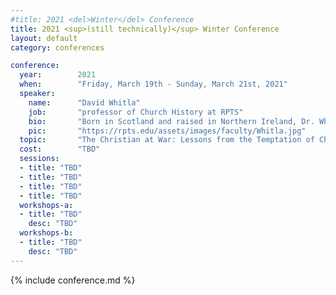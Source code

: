 ```yaml
---
#title: 2021 <del>Winter</del> Conference
title: 2021 <sup>(still technically)</sup> Winter Conference
layout: default
category: conferences

conference:
  year:        2021
  when:        "Friday, March 19th - Sunday, March 21st, 2021"
  speaker:
    name:      "David Whitla"
    job:       "professor of Church History at RPTS"
    bio:       "Born in Scotland and raised in Northern Ireland, Dr. Whitla immigrated to the United States in 2000, and has been an avid student of history since childhood. He presents Church History as a pastoral discipline, equipping pastors to situate themselves and their flocks in the unfolding narrative directed by the sovereign hand of the Lord of History, Jesus Christ. But since it is also an academic discipline, he teaches future pastors not only to recount the story of Christ building His Church, but to perform the task of historians themselves – engaging confidently with original sources and interpreting and applying them appropriately."
    pic:       "https://rpts.edu/assets/images/faculty/Whitla.jpg"
  topic:       "The Christian at War: Lessons from the Temptation of Christ" 
  cost:        "TBD"
  sessions:
  - title: "TBD"
  - title: "TBD"
  - title: "TBD"
  - title: "TBD"
  workshops-a:
  - title: "TBD"
    desc: "TBD"
  workshops-b:
  - title: "TBD"
    desc: "TBD"
---
```

{% include conference.md %}
